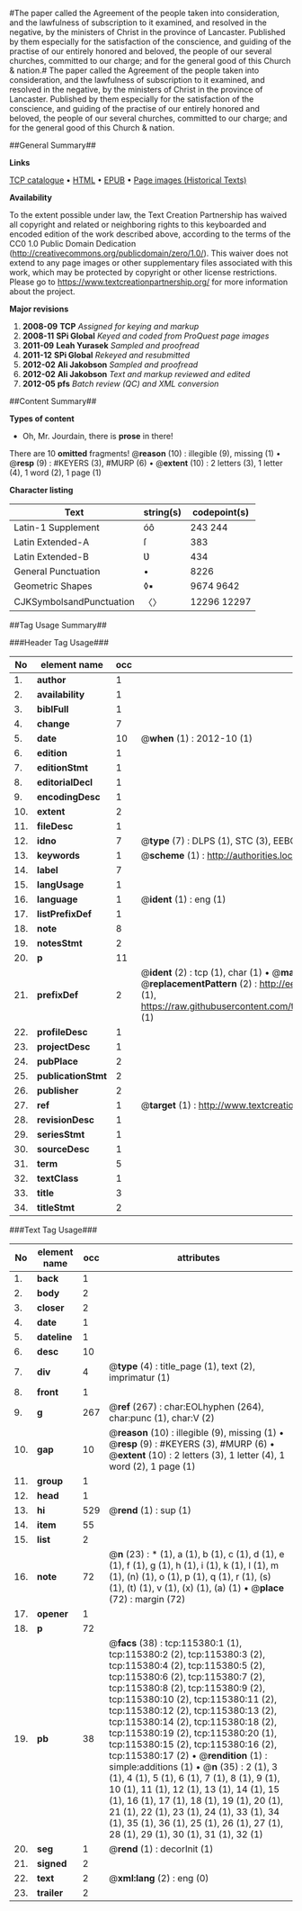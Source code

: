 #The paper called the Agreement of the people taken into consideration, and the lawfulness of subscription to it examined, and resolved in the negative, by the ministers of Christ in the province of Lancaster. Published by them especially for the satisfaction of the conscience, and guiding of the practise of our entirely honored and beloved, the people of our several churches, committed to our charge; and for the general good of this Church & nation.#
The paper called the Agreement of the people taken into consideration, and the lawfulness of subscription to it examined, and resolved in the negative, by the ministers of Christ in the province of Lancaster. Published by them especially for the satisfaction of the conscience, and guiding of the practise of our entirely honored and beloved, the people of our several churches, committed to our charge; and for the general good of this Church & nation.

##General Summary##

**Links**

[TCP catalogue](http://www.ota.ox.ac.uk/tcp/)  • 
[HTML](http://tei.it.ox.ac.uk/tcp/Texts-HTML/free/A90/A90814.html)  • 
[EPUB](http://tei.it.ox.ac.uk/tcp/Texts-EPUB/free/A90/A90814.epub) • 
[Page images (Historical Texts)](https://historicaltexts.jisc.ac.uk/eebo-99863194e)

**Availability**

To the extent possible under law, the Text Creation Partnership has waived all copyright and related or neighboring rights to this keyboarded and encoded edition of the work described above, according to the terms of the CC0 1.0 Public Domain Dedication (http://creativecommons.org/publicdomain/zero/1.0/). This waiver does not extend to any page images or other supplementary files associated with this work, which may be protected by copyright or other license restrictions. Please go to https://www.textcreationpartnership.org/ for more information about the project.

**Major revisions**

1. __2008-09__ __TCP__ *Assigned for keying and markup*
1. __2008-11__ __SPi Global__ *Keyed and coded from ProQuest page images*
1. __2011-09__ __Leah Yurasek__ *Sampled and proofread*
1. __2011-12__ __SPi Global__ *Rekeyed and resubmitted*
1. __2012-02__ __Ali Jakobson__ *Sampled and proofread*
1. __2012-02__ __Ali Jakobson__ *Text and markup reviewed and edited*
1. __2012-05__ __pfs__ *Batch review (QC) and XML conversion*

##Content Summary##

**Types of content**

  * Oh, Mr. Jourdain, there is **prose** in there!

There are 10 **omitted** fragments! 
 @__reason__ (10) : illegible (9), missing (1)  •  @__resp__ (9) : #KEYERS (3), #MURP (6)  •  @__extent__ (10) : 2 letters (3), 1 letter (4), 1 word (2), 1 page (1)

**Character listing**


|Text|string(s)|codepoint(s)|
|---|---|---|
|Latin-1 Supplement|óô|243 244|
|Latin Extended-A|ſ|383|
|Latin Extended-B|Ʋ|434|
|General Punctuation|•|8226|
|Geometric Shapes|◊▪|9674 9642|
|CJKSymbolsandPunctuation|〈〉|12296 12297|

##Tag Usage Summary##

###Header Tag Usage###

|No|element name|occ|attributes|
|---|---|---|---|
|1.|__author__|1||
|2.|__availability__|1||
|3.|__biblFull__|1||
|4.|__change__|7||
|5.|__date__|10| @__when__ (1) : 2012-10 (1)|
|6.|__edition__|1||
|7.|__editionStmt__|1||
|8.|__editorialDecl__|1||
|9.|__encodingDesc__|1||
|10.|__extent__|2||
|11.|__fileDesc__|1||
|12.|__idno__|7| @__type__ (7) : DLPS (1), STC (3), EEBO-CITATION (1), PROQUEST (1), VID (1)|
|13.|__keywords__|1| @__scheme__ (1) : http://authorities.loc.gov/ (1)|
|14.|__label__|7||
|15.|__langUsage__|1||
|16.|__language__|1| @__ident__ (1) : eng (1)|
|17.|__listPrefixDef__|1||
|18.|__note__|8||
|19.|__notesStmt__|2||
|20.|__p__|11||
|21.|__prefixDef__|2| @__ident__ (2) : tcp (1), char (1)  •  @__matchPattern__ (2) : ([0-9\-]+):([0-9IVX]+) (1), (.+) (1)  •  @__replacementPattern__ (2) : http://eebo.chadwyck.com/downloadtiff?vid=$1&page=$2 (1), https://raw.githubusercontent.com/textcreationpartnership/Texts/master/tcpchars.xml#$1 (1)|
|22.|__profileDesc__|1||
|23.|__projectDesc__|1||
|24.|__pubPlace__|2||
|25.|__publicationStmt__|2||
|26.|__publisher__|2||
|27.|__ref__|1| @__target__ (1) : http://www.textcreationpartnership.org/docs/. (1)|
|28.|__revisionDesc__|1||
|29.|__seriesStmt__|1||
|30.|__sourceDesc__|1||
|31.|__term__|5||
|32.|__textClass__|1||
|33.|__title__|3||
|34.|__titleStmt__|2||


###Text Tag Usage###

|No|element name|occ|attributes|
|---|---|---|---|
|1.|__back__|1||
|2.|__body__|2||
|3.|__closer__|2||
|4.|__date__|1||
|5.|__dateline__|1||
|6.|__desc__|10||
|7.|__div__|4| @__type__ (4) : title_page (1), text (2), imprimatur (1)|
|8.|__front__|1||
|9.|__g__|267| @__ref__ (267) : char:EOLhyphen (264), char:punc (1), char:V (2)|
|10.|__gap__|10| @__reason__ (10) : illegible (9), missing (1)  •  @__resp__ (9) : #KEYERS (3), #MURP (6)  •  @__extent__ (10) : 2 letters (3), 1 letter (4), 1 word (2), 1 page (1)|
|11.|__group__|1||
|12.|__head__|1||
|13.|__hi__|529| @__rend__ (1) : sup (1)|
|14.|__item__|55||
|15.|__list__|2||
|16.|__note__|72| @__n__ (23) : * (1), a (1), b (1), c (1), d (1), e (1), f (1), g (1), h (1), i (1), k (1), l (1), m (1), (n) (1), o (1), p (1), q (1), r (1), (s) (1), (t) (1), v (1), (x) (1), (a) (1)  •  @__place__ (72) : margin (72)|
|17.|__opener__|1||
|18.|__p__|72||
|19.|__pb__|38| @__facs__ (38) : tcp:115380:1 (1), tcp:115380:2 (2), tcp:115380:3 (2), tcp:115380:4 (2), tcp:115380:5 (2), tcp:115380:6 (2), tcp:115380:7 (2), tcp:115380:8 (2), tcp:115380:9 (2), tcp:115380:10 (2), tcp:115380:11 (2), tcp:115380:12 (2), tcp:115380:13 (2), tcp:115380:14 (2), tcp:115380:18 (2), tcp:115380:19 (2), tcp:115380:20 (1), tcp:115380:15 (2), tcp:115380:16 (2), tcp:115380:17 (2)  •  @__rendition__ (1) : simple:additions (1)  •  @__n__ (35) : 2 (1), 3 (1), 4 (1), 5 (1), 6 (1), 7 (1), 8 (1), 9 (1), 10 (1), 11 (1), 12 (1), 13 (1), 14 (1), 15 (1), 16 (1), 17 (1), 18 (1), 19 (1), 20 (1), 21 (1), 22 (1), 23 (1), 24 (1), 33 (1), 34 (1), 35 (1), 36 (1), 25 (1), 26 (1), 27 (1), 28 (1), 29 (1), 30 (1), 31 (1), 32 (1)|
|20.|__seg__|1| @__rend__ (1) : decorInit (1)|
|21.|__signed__|2||
|22.|__text__|2| @__xml:lang__ (2) : eng (0)|
|23.|__trailer__|2||
